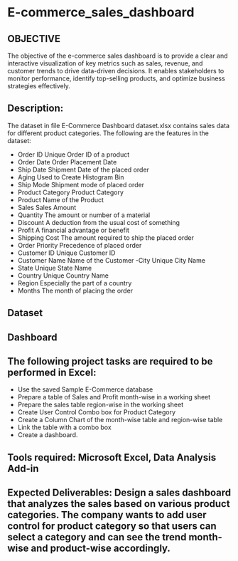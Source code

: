 # E-commerce_sales_dashboard

## OBJECTIVE
The objective of the e-commerce sales dashboard is to provide a clear and interactive visualization of key metrics such as sales, revenue, and customer trends to drive data-driven decisions. It enables stakeholders to monitor performance, identify top-selling products, and optimize business strategies effectively.

## Description:
The dataset in file E-Commerce Dashboard dataset.xlsx contains sales data for different product categories. The following are the features in the dataset:
- Order ID
Unique Order ID of a product
- Order Date
 Order Placement Date
- Ship Date
Shipment Date of the placed order
- Aging
Used to Create Histogram Bin
- Ship Mode
Shipment mode of placed order
- Product Category
Product Category
- Product
Name of the Product
- Sales
Sales Amount
- Quantity
The amount or number of a material
- Discount
A deduction from the usual cost of something
- Profit
A financial advantage or benefit
- Shipping Cost
The amount required to ship the placed order
- Order Priority
Precedence of placed order
- Customer ID
Unique Customer ID
- Customer Name
Name of the Customer
-City
Unique City Name
- State
Unique State Name
- Country
Unique Country Name
- Region
Especially the part of a country
- Months
The month of placing the order

## Dataset


## Dashboard

## The following project tasks are required to be performed in Excel:
- Use the saved Sample E-Commerce database
- Prepare a table of Sales and Profit month-wise in a working sheet
- Prepare the sales table region-wise in the working sheet
- Create User Control Combo box for Product Category
- Create a Column Chart of the month-wise table and region-wise table
- Link the table with a combo box
- Create a dashboard.
 
## Tools required: Microsoft Excel, Data Analysis Add-in




 
## Expected Deliverables:  Design a sales dashboard that analyzes the sales based on various product categories. The company wants to add user control for product category so that users can select a category and can see the trend month-wise and product-wise accordingly.


